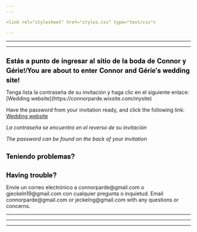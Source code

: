 ```yaml
---
---

<link rel="stylesheet" href="styles.css" type="text/css">

---
```

---
---

<h1 style="font-size:130%;color:BLACK;text-align:left; font-family:Helvetica Neue;"> Estás a punto de ingresar al sitio de la boda de Connor y Gérie!/You are about to enter Connor and Gérie's wedding site! </h1>
Tenga lista la contraseña de su invitación y haga clic en el siguiente enlace: [Wedding website](https://connorparde.wixsite.com/mysite)

Have the password from your invitation ready, and click the following link: [Wedding website](https://connorparde.wixsite.com/mysite)


_La contraseña se encuentra en el reverso de su invitación_

_The password can be found on the back of your invitation_

<h1 style="font-size:130%;color:BLACK;text-align:left; font-family:Helvetica Neue;"> Teniendo problemas? </h1>
<h1 style="font-size:130%;color:BLACK;text-align:left; font-family:Helvetica Neue;"> Having trouble? </h1>
Envíe un correo electrónico a connorparde@gmail.com o gjeckeln19@gmail.com con cualquier pregunta o inquietud.
Email connorparde@gmail.com or jeckelng@gmail.com with any questions or concerns.

---
---
---


